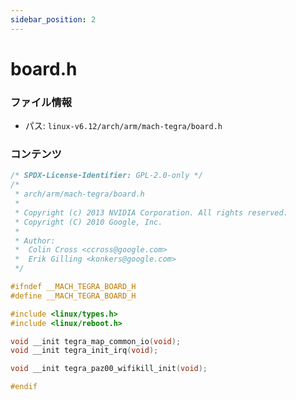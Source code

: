 ```yaml
---
sidebar_position: 2
---
```

# board.h

### ファイル情報

- パス: `linux-v6.12/arch/arm/mach-tegra/board.h`

### コンテンツ

```h
/* SPDX-License-Identifier: GPL-2.0-only */
/*
 * arch/arm/mach-tegra/board.h
 *
 * Copyright (c) 2013 NVIDIA Corporation. All rights reserved.
 * Copyright (C) 2010 Google, Inc.
 *
 * Author:
 *	Colin Cross <ccross@google.com>
 *	Erik Gilling <konkers@google.com>
 */

#ifndef __MACH_TEGRA_BOARD_H
#define __MACH_TEGRA_BOARD_H

#include <linux/types.h>
#include <linux/reboot.h>

void __init tegra_map_common_io(void);
void __init tegra_init_irq(void);

void __init tegra_paz00_wifikill_init(void);

#endif

```
